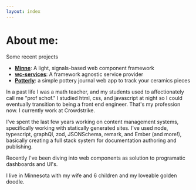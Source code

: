 ```yaml
---
layout: index
---
```


<main class="constrain">
    <h1>About me:</h1>

<p>Some recent projects</p>
<ul>
    <li><a href="https://github.com/JimSchofield/minne"><strong>Minne</strong></a>: A light, signals-based web component framework</li>
    <li><a href="https://github.com/JimSchofield/wc-services"><strong>wc-services</strong></a>: A framework agnostic service provider</li>
    <li><a href="https://potterly.net"><strong>Potterly</strong></a>: a simple pottery journal web app to track your ceramics pieces</li>
</ul>

In a past life I was a math teacher, and my students used to affectionately call me "prof schof." I studied html, css, and javascript at night so I could eventually transition to being a front end engineer. That's my profession now. I currently work at Crowdstrike.

I've spent the last few years working on content management systems, specifically working with statically generated sites. I've used node, typescript, graphQl, zod, JSONSchema, remark, and Ember (and more!), basically creating a full stack system for documentation authoring and publishing.

Recently I've been diving into web components as solution to programatic dashboards and UI's.

I live in Minnesota with my wife and 6 children and my loveable golden doodle.

</main>
